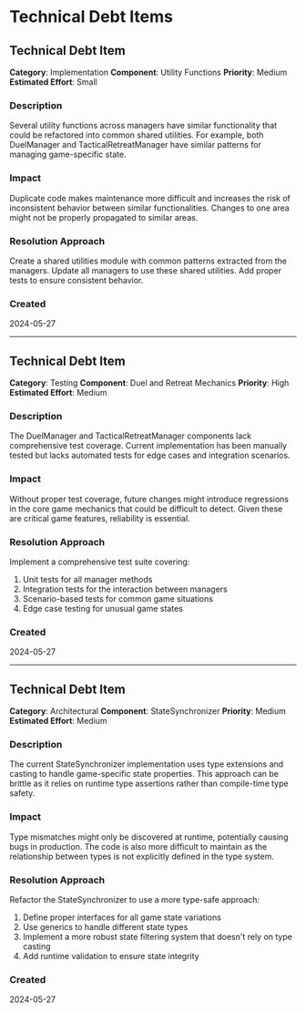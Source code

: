 # Technical Debt Items

## Technical Debt Item

**Category**: Implementation
**Component**: Utility Functions
**Priority**: Medium
**Estimated Effort**: Small

### Description
Several utility functions across managers have similar functionality that could be refactored into common shared utilities. For example, both DuelManager and TacticalRetreatManager have similar patterns for managing game-specific state.

### Impact
Duplicate code makes maintenance more difficult and increases the risk of inconsistent behavior between similar functionalities. Changes to one area might not be properly propagated to similar areas.

### Resolution Approach
Create a shared utilities module with common patterns extracted from the managers. Update all managers to use these shared utilities. Add proper tests to ensure consistent behavior.

### Created
2024-05-27

---

## Technical Debt Item

**Category**: Testing
**Component**: Duel and Retreat Mechanics
**Priority**: High
**Estimated Effort**: Medium

### Description
The DuelManager and TacticalRetreatManager components lack comprehensive test coverage. Current implementation has been manually tested but lacks automated tests for edge cases and integration scenarios.

### Impact
Without proper test coverage, future changes might introduce regressions in the core game mechanics that could be difficult to detect. Given these are critical game features, reliability is essential.

### Resolution Approach
Implement a comprehensive test suite covering:
1. Unit tests for all manager methods
2. Integration tests for the interaction between managers
3. Scenario-based tests for common game situations
4. Edge case testing for unusual game states

### Created
2024-05-27

---

## Technical Debt Item

**Category**: Architectural
**Component**: StateSynchronizer
**Priority**: Medium
**Estimated Effort**: Medium

### Description
The current StateSynchronizer implementation uses type extensions and casting to handle game-specific state properties. This approach can be brittle as it relies on runtime type assertions rather than compile-time type safety.

### Impact
Type mismatches might only be discovered at runtime, potentially causing bugs in production. The code is also more difficult to maintain as the relationship between types is not explicitly defined in the type system.

### Resolution Approach
Refactor the StateSynchronizer to use a more type-safe approach:
1. Define proper interfaces for all game state variations
2. Use generics to handle different state types
3. Implement a more robust state filtering system that doesn't rely on type casting
4. Add runtime validation to ensure state integrity

### Created
2024-05-27 